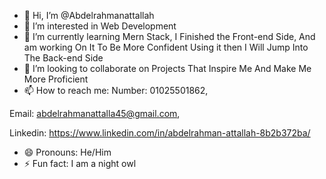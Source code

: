 - 👋 Hi, I’m @Abdelrahmanattallah
- 👀 I’m interested in Web Development  
- 🌱 I’m currently learning Mern Stack, I Finished the Front-end Side, And am working On It To Be More Confident Using it then I Will Jump Into The Back-end Side
- 💞️ I’m looking to collaborate on Projects That Inspire Me And Make Me More Proficient
- 📫 How to reach me:
 Number: 01025501862,

 Email: abdelrahmanattalla45@gmail.com,

 Linkedin: https://www.linkedin.com/in/abdelrahman-attallah-8b2b372ba/
- 😄 Pronouns: He/Him 
- ⚡ Fun fact: I am a night owl

<!---
Abdelrahmanattallah/Abdelrahmanattallah is a ✨ special ✨ repository because its `README.md` (this file) appears on your GitHub profile.
You can click the Preview link to take a look at your changes.
--->
